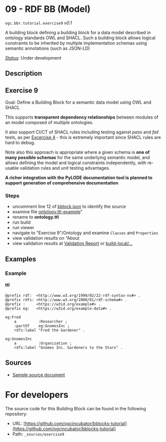 
# 09 - RDF BB (Model)

`ogc.bbr.tutorial.exercise9` *v0.1*

A building block defining a building block for a data model described in ontology standards OWL and SHACL.  Such a building block allows logical constraints to be inherited by multiple implementation schemas using semantic annotations (such as JSON-LD)

[*Status*](http://www.opengis.net/def/status): Under development

## Description

## Exercise 9

Goal: Define a Building Block for a semantic data model using OWL and SHACL

This supports **transparent dependency relationships** between modules of an model composed of multiple ontologies.

It also support CI/CT of SHACL rules including testing against _pass_ and _fail_ tests, as per [Excercise 4](../exercise4_completed) - this is extremely important since SHACL rules are hard to debug.

Note also this approach is appropriate where a given schema is **one of many possible schemas** for the same underlying semantic model, and allows defining the model and logical constraints independently, with re-usable validation rules and unit testing advantages.

**A richer integration with the PyLODE documentation tool is planned to support generation of comprehensive documentation**

### Steps
- uncomment line 12 of [bblock.json](bblock.json) to identify the source 
- examine file [ontology.ttl-example](ontology.ttl-example)"
- rename to **ontology.ttl**
- run build
- run viewer
- navigate to "Exercise 9"/Ontology and examine `Classes` and `Properties`
- view validation results on "About
- view validation results at [Validation Report](validation) or [build-local/...](/register/build-local/tests/bbr/template/exercise3/_report.json)
## Examples

### Example
#### ttl
```ttl
@prefix rdf:  <http://www.w3.org/1999/02/22-rdf-syntax-ns#> .
@prefix rdfs: <http://www.w3.org/2000/01/rdf-schema#> .
@prefix :     <https://w3id.org/example#> .
@prefix eg:   <https://w3id.org/example-data#> .

eg:Fred
    a          :Researcher ;
    :partOf    eg:GnomesInc ;
    rdfs:label "Fred the Gardener" .

eg:GnomesInc
    a          :Organization ;
    rdfs:label "Gnomes Inc. Gardeners to the Stars" .
```

## Sources

* [Sample source document](https://example.com/sources/1)

# For developers

The source code for this Building Block can be found in the following repository:

* URL: [https://github.com/ogcincubator/bblocks-tutorial](https://github.com/ogcincubator/bblocks-tutorial)
* Path: `_sources/exercise9`

